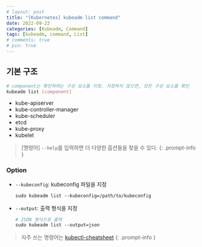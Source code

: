```yaml
---
# layout: post
title: "[Kubernetes] kubeadm list command"
date: 2022-09-22
categories: [Kubeadm, Command]
tags: [kubeadm, command, List]
# comments: true
# pin: true
---
```


## 기본 구조

```bash
# component는 확인하려는 구성 요소를 지정. 지정하지 않으면, 모든 구성 요소를 확인
kubeadm list [component]
```

- kube-apiserver 
- kube-controller-manager 
- kube-scheduler 
- etcd 
- kube-proxy 
- kubelet

> [명령어] `--help`를 입력하면 더 다양한 옵션들을 찾을 수 있다.
{: .prompt-info }

### Option

- `--kubeconfig`: kubeconfig 파일을 지정
    ```bash
    sudo kubeadm list --kubeconfig=/path/to/kubeconfig
    ```

- `--output`: 출력 형식을 지정
    ```bash
    # JSON 형식으로 출력
    sudo kubeadm list --output=json
    ```

> 자주 쓰는 명령어는 [kubectl-cheatsheet](https://kubernetes.io/docs/reference/kubectl/cheatsheet/)
{: .prompt-info }